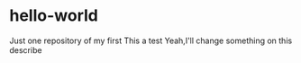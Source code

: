 # hello-world
Just one repository of my first
This a test
Yeah,I'll change something on this describe
